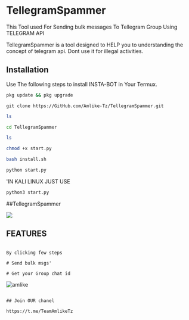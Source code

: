 # TellegramSpammer
This Tool used For Sending bulk messages To Tellegram Group Using TELEGRAM API





TellegramSpammer is a tool designed to HELP you to understanding the concept of telegram api. Dont use it for illegal activities.

## Installation

Use The following steps to install INSTA-BOT in Your Termux.

```bash
pkg update && pkg upgrade
```

```bash.
git clone https://GitHub.com/Amlike-Tz/TellegramSpammer.git
```

```bash
ls
```

```bash
cd TellegramSpammer
```

```bash
ls
```


```bash
chmod +x start.py
```


```bash
bash install.sh
```

```bash
python start.py
```
'IN KALI LINUX JUST USE

```bash
python3 start.py
```

##TellegramSpammer

![](screenshot/Screenshot_20210821-132306.png)

## FEATURES


```Easy To use

By clicking few steps

# Send bulk msgs'

# Get your Group chat id
```



![amlike](/screenshot/Screenshot_20210821-132126.png)



```

## Join OUR chanel 

https://t.me/TeamAmlikeTz
